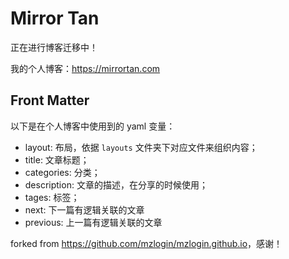 # Mirror Tan

正在进行博客迁移中！

我的个人博客：<https://mirrortan.com>

## Front Matter

以下是在个人博客中使用到的 yaml 变量：

- layout: 布局，依据 `layouts` 文件夹下对应文件来组织内容；
- title: 文章标题；
- categories: 分类；
- description: 文章的描述，在分享的时候使用；
- tages: 标签；
- next: 下一篇有逻辑关联的文章
- previous: 上一篇有逻辑关联的文章

forked from <https://github.com/mzlogin/mzlogin.github.io>，感谢！
